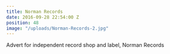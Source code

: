 ```yaml
---
title: Norman Records
date: 2016-09-28 22:54:00 Z
position: 48
image: "/uploads/Norman-Records-2.jpg"
---
```


Advert for independent record shop and label, Norman Records
